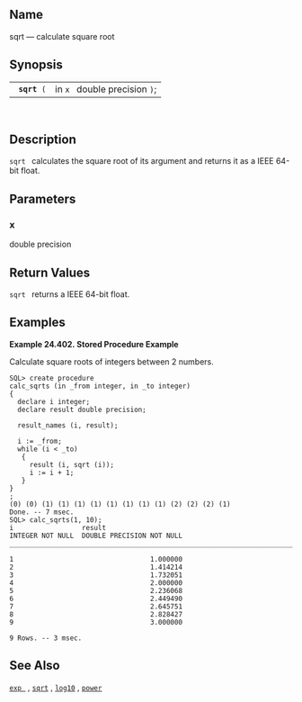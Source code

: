 <div id="fn_sqrt" class="refentry">

<div class="titlepage">

</div>

<div class="refnamediv">

## Name

sqrt — calculate square root

</div>

<div class="refsynopsisdiv">

## Synopsis

<div id="fsyn_sqrt" class="funcsynopsis">

|                   |                               |
|-------------------|-------------------------------|
| ` `**`sqrt`**` (` | in `x ` double precision `)`; |

<div class="funcprototype-spacer">

 

</div>

</div>

</div>

<div id="desc_30" class="refsect1">

## Description

`sqrt ` calculates the square root of its argument and returns it as a
IEEE 64-bit float.

</div>

<div id="params_07" class="refsect1">

## Parameters

<div id="id112044" class="refsect2">

### x

<span class="type">double precision </span>

</div>

</div>

<div id="ret_02_01" class="refsect1">

## Return Values

`sqrt ` returns a IEEE 64-bit float.

</div>

<div id="examples_08" class="refsect1">

## Examples

<div id="ex_sqrt" class="example">

**Example 24.402. Stored Procedure Example**

<div class="example-contents">

Calculate square roots of integers between 2 numbers.

``` screen
SQL> create procedure
calc_sqrts (in _from integer, in _to integer)
{
  declare i integer;
  declare result double precision;

  result_names (i, result);

  i := _from;
  while (i < _to)
   {
     result (i, sqrt (i));
     i := i + 1;
   }
}
;
(0) (0) (1) (1) (1) (1) (1) (1) (1) (1) (2) (2) (2) (1)
Done. -- 7 msec.
SQL> calc_sqrts(1, 10);
i                 result
INTEGER NOT NULL  DOUBLE PRECISION NOT NULL
_______________________________________________________________________________

1                                  1.000000
2                                  1.414214
3                                  1.732051
4                                  2.000000
5                                  2.236068
6                                  2.449490
7                                  2.645751
8                                  2.828427
9                                  3.000000

9 Rows. -- 3 msec.
```

</div>

</div>

  

</div>

<div id="seealso_14" class="refsect1">

## See Also

<a href="fn_exp.html" class="link" title="exp"><code
class="function">exp </code></a> ,
<a href="fn_log.html" class="link" title="log"><code
class="function">sqrt</code></a> ,
<a href="fn_log10.html" class="link" title="log10"><code
class="function">log10</code></a> ,
<a href="fn_power.html" class="link" title="power"><code
class="function">power</code></a>

</div>

</div>
